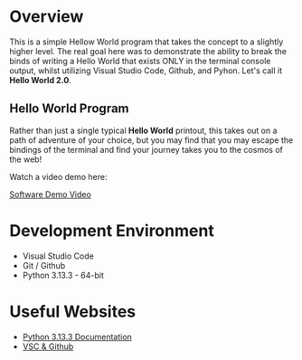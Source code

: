 # Overview

This is a simple Hellow World program that takes the concept to a slightly higher level. The real goal here was to demonstrate the ability to break the binds of writing a Hello World that exists ONLY in the terminal console output, whilst utilizing Visual Studio Code, Github, and Pyhon. Let's call it **Hello World 2.0**.

## Hello World Program

 Rather than just a single typical **Hello World** printout, this takes out on a path of adventure of your choice, but you may find that you may escape the bindings of the terminal and find your journey takes you to the cosmos of the web!


Watch a video demo here:

[Software Demo Video](http://youtube.link.goes.here)

# Development Environment

* Visual Studio Code
* Git / Github
* Python 3.13.3 - 64-bit
# Useful Websites

* [Python 3.13.3 Documentation](https://docs.python.org/3/)
* [VSC & Github](https://code.visualstudio.com/docs/introvideos/versioncontrol)
